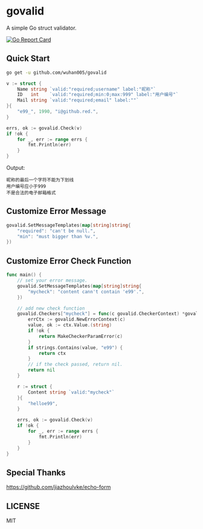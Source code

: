 # govalid

A simple Go struct validator.

[![Go Report Card](https://goreportcard.com/badge/github.com/wuhan005/govalid)](https://goreportcard.com/report/github.com/wuhan005/govalid)

## Quick Start

```bash
go get -u github.com/wuhan005/govalid
```

```go
v := struct {
    Name string `valid:"required;username" label:"昵称"`
    ID   int    `valid:"required;min:0;max:999" label:"用户编号"`
    Mail string `valid:"required;email" label:""`
}{
    "e99_", 1990, "i@github.red.",
}

errs, ok := govalid.Check(v)
if !ok {
    for _, err := range errs {
        fmt.Println(err)
    }
}
```

Output:

```text
昵称的最后一个字符不能为下划线
用户编号应小于999
不是合法的电子邮箱格式
```

## Customize Error Message

```go
govalid.SetMessageTemplates(map[string]string{
    "required": "can't be null.",
    "min": "must bigger than %v.",
})
```

## Customize Error Check Function

```go
func main() {
	// set your error message.
	govalid.SetMessageTemplates(map[string]string{
		"mycheck": "content cann't contain 'e99'.",
	})

	// add new check function
	govalid.Checkers["mycheck"] = func(c govalid.CheckerContext) *govalid.ErrContext {
		errCtx := govalid.NewErrorContext(c)
		value, ok := ctx.Value.(string)
		if !ok {
			return MakeCheckerParamError(c)
		}
		if strings.Contains(value, "e99") {
			return ctx
		}
		// if the check passed, return nil.
		return nil
	}

	r := struct {
		Content string `valid:"mycheck"`
	}{
		"helloe99",
	}

    errs, ok := govalid.Check(v)
    if !ok {
        for _, err := range errs {
            fmt.Println(err)
        }
    }
}
```

## Special Thanks

https://github.com/jiazhoulvke/echo-form

## LICENSE

MIT
